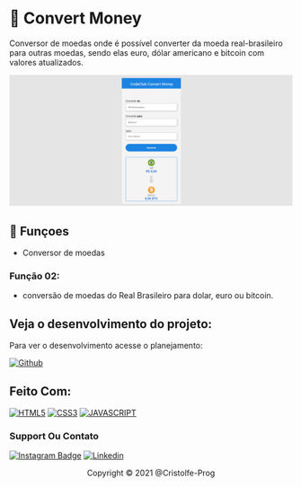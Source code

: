 <h1>🔰 Convert Money </h1>
<p>Conversor de moedas onde é possível converter da moeda real-brasileiro para outras moedas, sendo elas euro, dólar americano e bitcoin com valores atualizados.</p>

<img src="./assets/devclubconvert.png" alt="convert-money-image">

## 🔧 Funçoes

- Conversor de moedas 

### Função 02:
- conversão de moedas do Real Brasileiro para dolar, euro ou bitcoin.

## Veja o desenvolvimento do projeto:

Para ver o desenvolvimento acesse o planejamento:

[![Github](https://img.shields.io/badge/GitHub-100000?style=for-the-badge&logo=github&logoColor=white)](https://github.com/cristolfe-prog/DevClub-Convert-Money)


## Feito Com:
[![HTML5](https://img.shields.io/badge/HTML5-E34F26?style=for-the-badge&logo=html5&logoColor=white)](https://developer.mozilla.org/pt-BR/docs/Web/HTML)
[![CSS3](https://img.shields.io/badge/CSS3-1572B6?style=for-the-badge&logo=css3&logoColor=white)](https://developer.mozilla.org/pt-BR/docs/Web/CSS)
[![JAVASCRIPT](https://img.shields.io/badge/JavaScript-F7DF1E?style=for-the-badge&logo=javascript&logoColor=black)](https://developer.mozilla.org/pt-BR/docs/Web/JavaScript)


### Support Ou Contato

[![Instagram Badge](https://img.shields.io/badge/Instagram-E4405F?style=for-the-badge&logo=instagram&logoColor=white)](https://www.instagram.com/cristolfe/)
[![Linkedin](https://img.shields.io/badge/LinkedIn-0077B5?style=for-the-badge&logo=linkedin&logoColor=white)](https://www.linkedin.com/in/%C3%ADcaro-cristolfe-0b8104197/)

<p align="center">Copyright © 2021 @Cristolfe-Prog</p>

